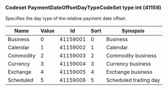 ### Codeset PaymentDateOffsetDayTypeCodeSet type int (41159)

Specifies the day type of the relative payment date offset.

| Name      | Value | Id       | Sort | Synopsis              |
|-----------|-------|----------|------|-----------------------|
| Business  | 0     | 41159001 | 0    | Business              |
| Calendar  | 1     | 41159002 | 1    | Calendar              |
| Commodity | 2     | 41159003 | 2    | Commodity business    |
| Currency  | 3     | 41159004 | 3    | Currency business     |
| Exchange  | 4     | 41159005 | 4    | Exchange business     |
| Scheduled | 5     | 41159006 | 5    | Scheduled trading day |


